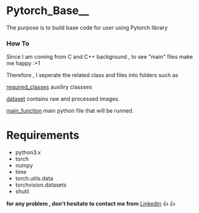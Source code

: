 # Pytorch_Base__
The purpose is to build base code for user using Pytorch library 

### How To
Since I am coming from C and C++ background , to see "main" files make me happy  :+1

Therefore , I seperate the related class and files into folders such as 

[required_classes](https://github.com/mntalha/Pytorch_Base/blob/main/tcp_server.py) auxiliry classses 

[dataset](https://github.com/mntalha/Pytorch_Base/blob/main/tcp_server.py)  contains raw and processed images.

[main_function](https://github.com/mntalha/Pytorch_Base/blob/main/tcp_server.py) main python file that will be runned.


# Requirements

- python3.x
- torch
- numpy
- time
- torch.utils.data
- torchvision.datasets
- shutil


**for any problem , don't hesitate to contact me from** [Linkedin](https://www.linkedin.com/in/mntalhakilic/) :+1: :+1:



